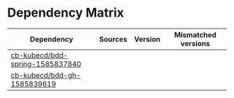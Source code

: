# Dependency Matrix

Dependency | Sources | Version | Mismatched versions
---------- | ------- | ------- | -------------------
[cb-kubecd/bdd-spring-1585837840](https://github.com/cb-kubecd/bdd-spring-1585837840.git) |  | []() | 
[cb-kubecd/bdd-gh-1585839619](https://github.com/cb-kubecd/bdd-gh-1585839619.git) |  | []() | 
